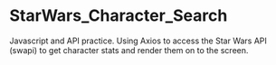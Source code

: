 # StarWars_Character_Search

Javascript and API practice. Using Axios to access the Star Wars API (swapi) to get character stats and render them on to the screen. 
